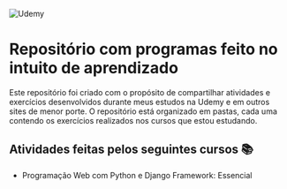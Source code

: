 ![Udemy](https://img.shields.io/badge/Udemy-A435F0?style=for-the-badge&logo=Udemy&logoColor=white)

# Repositório com programas feito no intuito de aprendizado

Este repositório foi criado com o propósito de compartilhar atividades e exercícios desenvolvidos durante meus estudos na Udemy e em outros sites de menor porte. O repositório está organizado em pastas, cada uma contendo os exercícios realizados nos cursos que estou estudando.

## Atividades feitas pelos seguintes cursos 📚

- Programação Web com Python e Django Framework: Essencial
